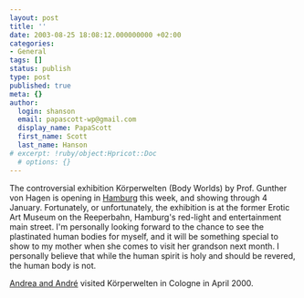 ```yaml
---
layout: post
title: ''
date: 2003-08-25 18:08:12.000000000 +02:00
categories:
- General
tags: []
status: publish
type: post
published: true
meta: {}
author:
  login: shanson
  email: papascott-wp@gmail.com
  display_name: PapaScott
  first_name: Scott
  last_name: Hanson
# excerpt: !ruby/object:Hpricot::Doc
  # options: {}
---
```

<p>The controversial exhibition Körperwelten (Body Worlds) by Prof. Gunther von Hagen is opening in <a title="BODYWORLDS-Current exhibition Hamburg" href="http://www.koerperwelten.de/en/pages/ausstellung_hamburg.asp">Hamburg</a> this week, and showing through 4 January. Fortunately, or unfortunately, the exhibition is at the former Erotic Art Museum on the Reeperbahn, Hamburg's red-light and entertainment main street. I'm personally looking forward to the chance to see the plastinated human bodies for myself, and it will be something special to show to my mother when she comes to visit her grandson next month. I personally believe that while the human spirit is holy and should be revered, the human body is not.</p>
<p><a title="Andrea's Weblog: April 11 2000" href="http://andrea.editthispage.com/2000/04/11">Andrea and André</a> visited Körperwelten in Cologne in April 2000.</p>
